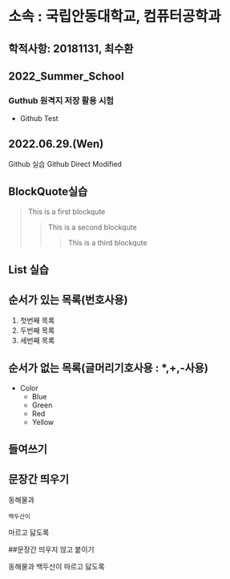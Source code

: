 소속 : 국립안동대학교, 컴퓨터공학과
===========================

학적사항: 20181131, 최수환
----------------------------------------

2022_Summer_School
------------------------------
### Guthub 원격지 저장 활용 시험
* Github Test
## 2022.06.29.(Wen)
Github 실습
Github Direct Modified

BlockQuote실습
---------------------------
>This is a first blockqute
>	>This is a second blockqute
>	>	>This is a third blockqute

List 실습
-----------------
## 순서가 있는 목록(번호사용)
1. 첫번째 목록
2. 두번째 목록
3. 세번째 목록

## 순서가 없는 목록(글머리기호사용 : *,+,-사용)
* Color
  * Blue
  * Green
  * Red
  * Yellow

들여쓰기
--------------------
## 문장간 띄우기

동해물과 

	백두산이

마르고 닳도록

##문장간 띄우지 않고 붙이기

동해물과
	백두산이
마르고 닳도록